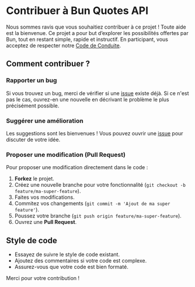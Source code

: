 # Contribuer à Bun Quotes API

Nous sommes ravis que vous souhaitiez contribuer à ce projet ! Toute aide est la bienvenue.
Ce projet a pour but d’explorer les possibilités offertes par Bun, tout en restant simple, rapide et instructif.
En participant, vous acceptez de respecter notre [Code de Conduite](./CODE_OF_CONDUCT.md).

## Comment contribuer ?

### Rapporter un bug

Si vous trouvez un bug, merci de vérifier si une [issue](https://github.com/Jeanga7/bun-quotes-api/issues) existe déjà. Si ce n'est pas le cas, ouvrez-en une nouvelle en décrivant le problème le plus précisément possible.

### Suggérer une amélioration

Les suggestions sont les bienvenues ! Vous pouvez ouvrir une [issue](https://github.com/Jeanga7/bun-quotes-api/issues) pour discuter de votre idée.

### Proposer une modification (Pull Request)

Pour proposer une modification directement dans le code :

1.  **Forkez** le projet.
2.  Créez une nouvelle branche pour votre fonctionnalité (`git checkout -b feature/ma-super-feature`).
3.  Faites vos modifications.
4.  Commitez vos changements (`git commit -m 'Ajout de ma super feature'`).
5.  Poussez votre branche (`git push origin feature/ma-super-feature`).
6.  Ouvrez une **Pull Request**.

## Style de code

- Essayez de suivre le style de code existant.
- Ajoutez des commentaires si votre code est complexe.
- Assurez-vous que votre code est bien formaté.

Merci pour votre contribution !
